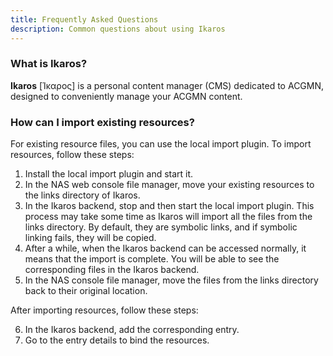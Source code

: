 ```yaml
---
title: Frequently Asked Questions
description: Common questions about using Ikaros
---
```


### What is Ikaros?

**Ikaros** [Ίκαρος] is a personal content manager (CMS) dedicated to ACGMN, designed to conveniently manage your ACGMN content.

### How can I import existing resources?

For existing resource files, you can use the local import plugin. To import resources, follow these steps:

1. Install the local import plugin and start it.
2. In the NAS web console file manager, move your existing resources to the links directory of Ikaros.
3. In the Ikaros backend, stop and then start the local import plugin. This process may take some time as Ikaros will import all the files from the links directory. By default, they are symbolic links, and if symbolic linking fails, they will be copied.
4. After a while, when the Ikaros backend can be accessed normally, it means that the import is complete. You will be able to see the corresponding files in the Ikaros backend.
5. In the NAS console file manager, move the files from the links directory back to their original location.

After importing resources, follow these steps:

6. In the Ikaros backend, add the corresponding entry.
7. Go to the entry details to bind the resources.
